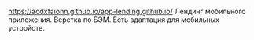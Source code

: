 https://aodxfaionn.github.io/app-lending.github.io/
Лендинг мобильного приложения. Верстка по БЭМ. Есть адаптация для мобильных устройств.
